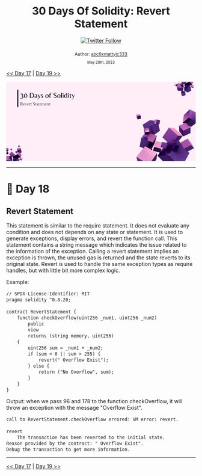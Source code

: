 <div align="center">
  <h1> 30 Days Of Solidity: Revert Statement</h1>
  <a class="header-badge" target="_blank" href="https://twitter.com/abc0xmattyic333">
  <img alt="Twitter Follow" src="https://img.shields.io/twitter/follow/abc0xmattyic333?style=social">
  </a>

<sub>Author:
<a href="https://github.com/abc0xmattyic333" target="_blank">abc0xmattyic333</a><br>
<small> May 29th, 2023</small>
</sub>

</div>

[<< Day 17](../Day%2017%20-%20Assert%20Statement/readme.md) | [Day 19 >>](../Day%2019%20-%20Function%20Modifiers/readme.md)

![Cover](./cover.png)

---

# 📔 Day 18

## Revert Statement

This statement is similar to the require statement. It does not evaluate any condition and does not depends on any state or statement. It is used to generate exceptions, display errors, and revert the function call. This statement contains a string message which indicates the issue related to the information of the exception. Calling a revert statement implies an exception is thrown, the unused gas is returned and the state reverts to its original state. Revert is used to handle the same exception types as require handles, but with little bit more complex logic.

Example:

```solidity
// SPDX-License-Identifier: MIT
pragma solidity ^0.8.20;

contract RevertStatement {
    function checkOverflow(uint256 _num1, uint256 _num2)
        public
        view
        returns (string memory, uint256)
    {
        uint256 sum = _num1 + _num2;
        if (sum < 0 || sum > 255) {
            revert(" Overflow Exist");
        } else {
            return ("No Overflow", sum);
        }
    }
}
```

Output:
when we pass 96 and 178 to the function checkOverflow, it will throw an exception with the message "Overflow Exist".

```solidity
call to RevertStatement.checkOverflow errored: VM error: revert.

revert
	The transaction has been reverted to the initial state.
Reason provided by the contract: " Overflow Exist".
Debug the transaction to get more information.
```

---

[<< Day 17](../Day%2017%20-%20Assert%20Statement/readme.md) | [Day 19 >>](../Day%2019%20-%20Function%20Modifiers/readme.md)
